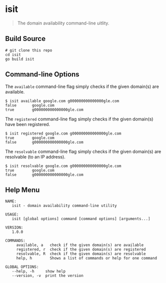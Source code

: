 # isit
> The domain availability command-line uitlity.

## Build Source

```shell
# git clone this repo
cd isit
go build isit
```

## Command-line Options

The `available` command-line flag simply checks if the given domain(s) are available.

```shell
$ isit available google.com g000000000000000gle.com
false		google.com
true		g000000000000000gle.com
```

The `registered` command-line flag simply checks if the given domain(s) have been registered.

```shell
$ isit registered google.com g000000000000000gle.com
true		google.com
false		g000000000000000gle.com
```

The `resolvable` command-line flag simply checks if the given domain(s) are resolvable (to an IP address).

```shell
$ isit resolvable google.com g000000000000000gle.com
true		google.com
false		g000000000000000gle.com
```

## Help Menu

```shell
NAME:
   isit - domain availability command-line utility

USAGE:
   isit [global options] command [command options] [arguments...]

VERSION:
   1.0.0

COMMANDS:
     available, a   check if the given domain(s) are available
     registered, r  check if the given domain(s) are registered
     resolvable, R  check if the given domain(s) are resolvable
     help, h        Shows a list of commands or help for one command

GLOBAL OPTIONS:
   --help, -h     show help
   --version, -v  print the version
```
